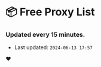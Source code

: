 # :package: Free Proxy List
### Updated every 15 minutes.

- Last updated: `2024-06-13 17:57`

:heart:

